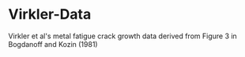 # Virkler-Data
Virkler et al's metal fatigue crack growth data derived from Figure 3 in Bogdanoff and Kozin (1981)
